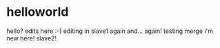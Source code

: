 # helloworld
hello?
edits here :-)
editing in slave1
again
and... again!
testing merge
i'm new here! slave2!
